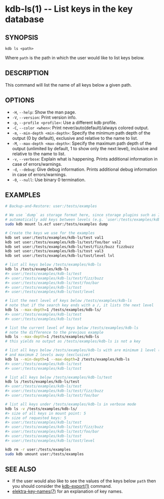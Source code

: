 # kdb-ls(1) -- List keys in the key database

## SYNOPSIS

`kdb ls <path>`

Where `path` is the path in which the user would like to list keys below.

## DESCRIPTION

This command will list the name of all keys below a given path.

## OPTIONS

- `-H`, `--help`:
  Show the man page.
- `-V`, `--version`:
  Print version info.
- `-p`, `--profile <profile>`:
  Use a different kdb profile.
- `-C`, `--color <when>`:
  Print never/auto(default)/always colored output.
- `-m`, `--min-depth <min-depth>`:
  Specify the minimum path depth of the output (0 by default), exclusive
  and relative to the name to list.
- `-M`, `--max-depth <max-depth>`:
  Specify the maximum path depth of the output (unlimited by default, 1
  to show only the next level), inclusive and relative to the name to list.
- `-v`, `--verbose`:
  Explain what is happening. Prints additional information in case of errors/warnings.
- `-d`, `--debug`:
  Give debug information. Prints additional debug information in case of errors/warnings.
- `-0`, `--null`:
  Use binary 0 termination.

## EXAMPLES

```sh
# Backup-and-Restore: user:/tests/examples

# We use `dump` as storage format here, since storage plugins such as INI
# automatically add keys between levels (e.g. `user:/tests/examples/kdb-ls/test/foo`).
sudo kdb mount ls.ecf user:/tests/examples dump

# Create the keys we use for the examples
kdb set user:/tests/examples/kdb-ls/test val1
kdb set user:/tests/examples/kdb-ls/test/foo/bar val2
kdb set user:/tests/examples/kdb-ls/test/fizz/buzz fizzbuzz
kdb set user:/tests/examples/kdb-ls/tost val3
kdb set user:/tests/examples/kdb-ls/tost/level lvl

# list all keys below /tests/examples/kdb-ls
kdb ls /tests/examples/kdb-ls
#> user:/tests/examples/kdb-ls/test
#> user:/tests/examples/kdb-ls/test/fizz/buzz
#> user:/tests/examples/kdb-ls/test/foo/bar
#> user:/tests/examples/kdb-ls/tost
#> user:/tests/examples/kdb-ls/tost/level

# list the next level of keys below /tests/examples/kdb-ls
# note that if the search key ends with a /, it lists the next level
kdb ls --max-depth=1 /tests/examples/kdb-ls/
#> user:/tests/examples/kdb-ls/test
#> user:/tests/examples/kdb-ls/tost

# list the current level of keys below /tests/examples/kdb-ls
# note the difference to the previous example
kdb ls --max-depth=1 /tests/examples/kdb-ls
# this yields no output as /tests/examples/kdb-ls is not a key

# list all keys below /tests/examples/kdb-ls with are minimum 1 level (inclusive) away from that key
# and maximum 2 levels away (exclusive)
kdb ls --min-depth=1 --max-depth=2 /tests/examples/kdb-ls
#> user:/tests/examples/kdb-ls/test
#> user:/tests/examples/kdb-ls/tost

# list all keys below /tests/examples/kdb-ls/test
kdb ls /tests/examples/kdb-ls/test
#> user:/tests/examples/kdb-ls/test
#> user:/tests/examples/kdb-ls/test/fizz/buzz
#> user:/tests/examples/kdb-ls/test/foo/bar

# list all keys under /tests/examples/kdb-ls in verbose mode
kdb ls -v /tests/examples/kdb-ls/
#> size of all keys in mount point: 5
#> size of requested keys: 5
#> user:/tests/examples/kdb-ls/test
#> user:/tests/examples/kdb-ls/test/fizz/buzz
#> user:/tests/examples/kdb-ls/test/foo/bar
#> user:/tests/examples/kdb-ls/tost
#> user:/tests/examples/kdb-ls/tost/level

kdb rm -r user:/tests/examples
sudo kdb umount user:/tests/examples
```

## SEE ALSO

- If the user would also like to see the values of the keys below `path` then you should
  consider the [kdb-export(1)](kdb-export.md) command.
- [elektra-key-names(7)](elektra-key-names.md) for an explanation of key names.
